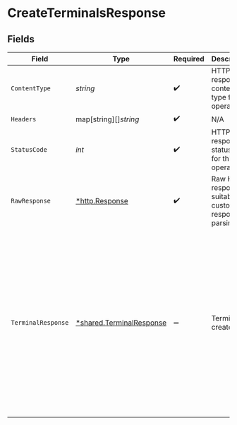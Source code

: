 # CreateTerminalsResponse


## Fields

| Field                                                                                                                                                                                                                                                                                         | Type                                                                                                                                                                                                                                                                                          | Required                                                                                                                                                                                                                                                                                      | Description                                                                                                                                                                                                                                                                                   | Example                                                                                                                                                                                                                                                                                       |
| --------------------------------------------------------------------------------------------------------------------------------------------------------------------------------------------------------------------------------------------------------------------------------------------- | --------------------------------------------------------------------------------------------------------------------------------------------------------------------------------------------------------------------------------------------------------------------------------------------- | --------------------------------------------------------------------------------------------------------------------------------------------------------------------------------------------------------------------------------------------------------------------------------------------- | --------------------------------------------------------------------------------------------------------------------------------------------------------------------------------------------------------------------------------------------------------------------------------------------- | --------------------------------------------------------------------------------------------------------------------------------------------------------------------------------------------------------------------------------------------------------------------------------------------- |
| `ContentType`                                                                                                                                                                                                                                                                                 | *string*                                                                                                                                                                                                                                                                                      | :heavy_check_mark:                                                                                                                                                                                                                                                                            | HTTP response content type for this operation                                                                                                                                                                                                                                                 |                                                                                                                                                                                                                                                                                               |
| `Headers`                                                                                                                                                                                                                                                                                     | map[string][]*string*                                                                                                                                                                                                                                                                         | :heavy_check_mark:                                                                                                                                                                                                                                                                            | N/A                                                                                                                                                                                                                                                                                           |                                                                                                                                                                                                                                                                                               |
| `StatusCode`                                                                                                                                                                                                                                                                                  | *int*                                                                                                                                                                                                                                                                                         | :heavy_check_mark:                                                                                                                                                                                                                                                                            | HTTP response status code for this operation                                                                                                                                                                                                                                                  |                                                                                                                                                                                                                                                                                               |
| `RawResponse`                                                                                                                                                                                                                                                                                 | [*http.Response](https://pkg.go.dev/net/http#Response)                                                                                                                                                                                                                                        | :heavy_check_mark:                                                                                                                                                                                                                                                                            | Raw HTTP response; suitable for custom response parsing                                                                                                                                                                                                                                       |                                                                                                                                                                                                                                                                                               |
| `TerminalResponse`                                                                                                                                                                                                                                                                            | [*shared.TerminalResponse](../../../pkg/models/shared/terminalresponse.md)                                                                                                                                                                                                                    | :heavy_minus_sign:                                                                                                                                                                                                                                                                            | Terminal created                                                                                                                                                                                                                                                                              | {<br/>"added_on": "2023-01-27T06:40:57.000Z",<br/>"cf_terminal_id": 1296,<br/>"last_updated_on": "2023-01-27T06:40:57.000Z",<br/>"terminal_area": "Bangalore",<br/>"terminal_id": 1,<br/>"terminal_name": "Jane Doe",<br/>"terminal_note": "POS vertical",<br/>"terminal_phone_no": 7324731489,<br/>"terminal_status": "ACTIVE"<br/>} |